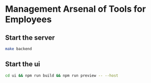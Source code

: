 # Management Arsenal of Tools for Employees

## Start the server

```bash
make backend
```

## Start the ui

```bash
cd ui && npm run build && npm run preview -- --host
```
